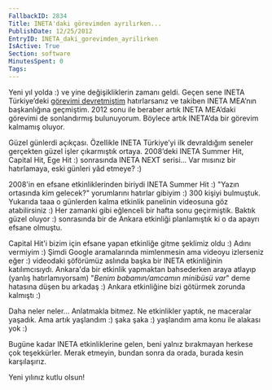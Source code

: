 ```yaml
---
FallbackID: 2834
Title: INETA'daki görevimden ayrılırken...
PublishDate: 12/25/2012
EntryID: INETA_daki_gorevimden_ayrilirken
IsActive: True
Section: software
MinutesSpent: 0
Tags: 
---
```

Yeni yıl yolda :) ve yine değişikliklerin zamanı geldi. Geçen sene INETA
Türkiye’deki [görevimi
devretmiştim](http://daron.yondem.com/tr/post/INETA_da_yeni_rolum_ve_INETA_TR_de_degisenler)
hatırlarsanız ve takiben INETA MEA’nın başkanlığına geçmiştim. 2012 sonu
ile beraber artık INETA MEA’daki görevimi de sonlandırmış bulunuyorum.
Böylece artık INETA’da bir görevim kalmamış oluyor.

Güzel günlerdi açıkçası. Özellikle INETA Türkiye’yi ilk devraldığım
seneler gerçekten güzel işler çıkarmıştık ortaya. 2008’deki INETA Summer
Hit, Capital Hit, Ege Hit :) sonrasında INETA NEXT serisi… Var mısınız
bir hatırlamaya, eski günleri yâd etmeye? :)

2008'in en efsane etkinliklerinden biriydi INETA Summer Hit :) "Yazın
ortasında kim gelecek?" yorumlarını hatırlar gibiyim :) 300 kişiyi
bulmuştuk. Yukarıda taaa o günlerden kalma etkinlik panelinin videosuna
göz atabilirsiniz :) Her zamanki gibi eğlenceli bir hafta sonu
geçirmiştik. Baktık güzel oluyor :) sonrasında bir de Ankara etkinliği
planlamıştık ki o da apayrı efsane olmuştu.

Capital Hit'i bizim için efsane yapan etkinliğe gitme şeklimiz oldu :)
Adını vermiyim :) Şimdi Google aramalarında mimlenmesin ama videoyu
izlerseniz eğer :) videodaki şöförümüz aslında başka bir INETA
etkinliğinin katılımcısıydı. Ankara'da bir etkinlik yapmaktan
bahsederken araya atlayıp (yanlış hatırlamıyorsam) "*Benim
babamın/amcamın minibüsü var*" deme hatasına düşen bu arkadaş :) Ankara
etkinliğine bizi götürmek zorunda kalmıştı :)

Daha neler neler... Anlatmakla bitmez. Ne etkinlikler yaptık, ne
maceralar yaşadık. Ama artık yaşlandım :) şaka şaka :) yaşlandım ama
konu ile alakası yok :)

Bugüne kadar INETA etkinliklerine gelen, beni yalnız bırakmayan herkese
çok teşekkürler. Merak etmeyin, bundan sonra da orada, burada kesin
karşılaşırız.

Yeni yılınız kutlu olsun!


